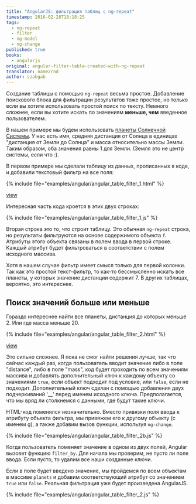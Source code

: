 ```yaml
---
title: "AngularJS: фильтрация таблиц с ng-repeat"
timestamp: 2016-02-28T18:18:25
tags:
  - ng-repeat
  - filter
  - ng-model
  - ng-change
published: true
books:
  - angularjs
original: angular-filter-table-created-with-ng-repeat
translator: name2rnd
author: szabgab
---
```



Создание таблицы с помощью `ng-repeat` весьма простое. Добавление поискового блока для фильтрации результатов тоже простое, но только
если вы хотите использовать простой поиск по тексту. Немного сложнее, если вы хотите искать по значениям <b>меньше, чем</b> введенное пользователем.


В нашем примере мы будем использовать [планеты Солнечной Системы](https://en.wikipedia.org/wiki/Solar_System).
У нас есть имя, средняя дистанция от Солнца в единицах "дистанция от Земли до Солнца" и масса относительно массы Земли.
Таким образом, оба значения равны 1 для Земли. (Земля это не центр системы, если что :).

В первом примере мы сделали таблицу из данных, прописанных в коде, и добавили текстовый фильтр на все поля:

{% include file="examples/angular/angular_table_filter_1.html" %}

[view](examples/angular/angular_table_filter_1.html)

Интересная часть кода кроется в этих двух строках:

{% include file="examples/angular/angular_table_filter_1.js" %}

Вторая строка это то, что строит таблицу. Это обычная `ng-repeat` строка, но результаты фильтруются
на основе содержимого объекта `f`. Атрибуты этого объекта связаны в полем ввода в первой строке.
Каждый атрибут будет фильтроваться в соответствии с полем исходного массива.

Хотя в нашем случае фильтр имеет смысл только для первой колонки. 
Так как это простой текст-фильтр, то как-то бессмысленно искать все планеты, у которых значение дистанции содержит 7.
В других таблицах, вероятно, это интереснее.

## Поиск значений больше или меньше

Гораздо интереснее найти все планеты, дистанция до которых меньше 2.
Или где масса меньше 20.

{% include file="examples/angular/angular_table_filter_2.html" %}

[view](examples/angular/angular_table_filter_2.html)

Это сильно сложнее. Я пока не смог найти решения лучше, так что сейчас каждый раз, когда пользователь вводит значение либо в поле "distance",
либо в поле "mass", код будет проходить по всем значениям массива и добавлять дополнительный ключ к каждому объекту со значениями `true`,
если объект подходит под условие, или `false`, если не подходит. Дополнительный ключ сделан с помощью добавления двух подчеркиваний '__' перед именем исходного ключа.
Предполагается, что мы вряд ли столкнемся с данными, где будут такие ключи.

HTML-код поменялся незначительно. Вместо привязки поля ввода к атрибуту объекта фильтра, мы привяжем его к другому объекту (с именем g), а также 
добавим вызов функции, используя `ng-change`.

{% include file="examples/angular/angular_table_filter_2b.js" %}

Когда пользователь поменяет значение в одном из двух полей, Angular вызовет функцию `filter_by`. Для начала мы проверим, не пусто ли поле ввода.
Если пусто, то удалим все наши созданные ключи.

Если в поле будет введено значение, мы пройдемся по всем объектам в массиве `planets` и добавим соответствующий атрибут со значением `true`
или `false`. Реальная фильтрация уже будет произведена AngularJS.

{% include file="examples/angular/angular_table_filter_2.js" %}

